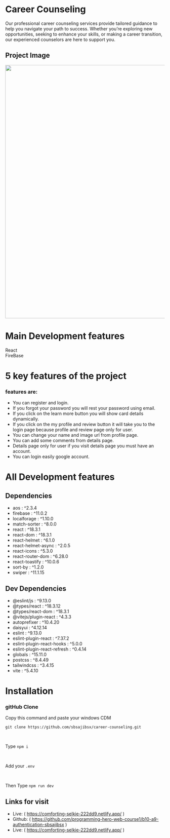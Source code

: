 # Career Counseling

Our professional career counseling services provide tailored guidance to help you navigate your path to success. Whether you’re exploring new opportunities, seeking to enhance your skills, or making a career transition, our experienced counselors are here to support you.

## Project Image

<img src="https://i.ibb.co.com/HgvJJYL/Screenshot-2025-01-04-204142.png" width="800" />

# Main Development features

React
<br>
FireBase

# 5 key features of the project

### features are:

- You can register and login.
- If you forgot your password you will rest your password using email.
- If you click on the learn more button you will show card details dynamically.
- If you click on the my profile and review button it will take you to the login page because profile and review page only for user.
- You can change your name and image url from profile page.
- You can add some comments from details page.
- Details page only for user if you visit details page you must have an account.
- You can login easily google account.

# All Development features

## Dependencies

- aos : ^2.3.4
- firebase : ^11.0.2
- localforage : ^1.10.0
- match-sorter : ^8.0.0
- react : ^18.3.1
- react-dom : ^18.3.1
- react-helmet : ^6.1.0
- react-helmet-async : ^2.0.5
- react-icons : ^5.3.0
- react-router-dom : ^6.28.0
- react-toastify : ^10.0.6
- sort-by : ^1.2.0
- swiper : ^11.1.15

## Dev Dependencies

- @eslint/js : ^9.13.0
- @types/react : ^18.3.12
- @types/react-dom : ^18.3.1
- @vitejs/plugin-react : ^4.3.3
- autoprefixer : ^10.4.20
- daisyui : ^4.12.14
- eslint : ^9.13.0
- eslint-plugin-react : ^7.37.2
- eslint-plugin-react-hooks : ^5.0.0
- eslint-plugin-react-refresh : ^0.4.14
- globals : ^15.11.0
- postcss : ^8.4.49
- tailwindcss : ^3.4.15
- vite : ^5.4.10

# Installation

### gitHub Clone

Copy this command and paste your windows CDM

```
git clone https://github.com/sbsajibsx/career-counseling.git

```

<br>

Type `npm i`

<br>

Add your `.env`

<br>

Then Type `npm run dev`

## Links for visit

- Live: ( https://comforting-selkie-222dd9.netlify.app/ )
- Github: ( https://github.com/programming-hero-web-course1/b10-a9-authentication-sbsajibsx )
- Live: ( https://comforting-selkie-222dd9.netlify.app/ )

